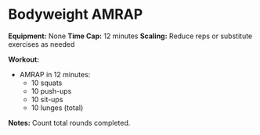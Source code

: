 # Bodyweight AMRAP

**Equipment:** None
**Time Cap:** 12 minutes
**Scaling:** Reduce reps or substitute exercises as needed

**Workout:**
- AMRAP in 12 minutes:
  - 10 squats
  - 10 push-ups
  - 10 sit-ups
  - 10 lunges (total)

**Notes:**
Count total rounds completed.
